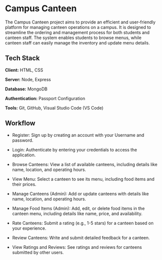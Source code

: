 
# Campus Canteen

The Campus Canteen project aims to provide an efficient and user-friendly platform for managing canteen operations on a campus. It is designed to streamline the ordering and management process for both students 
and canteen staff. The system enables students to browse menus, while canteen staff can easily manage the inventory and update menu details.


## Tech Stack

**Client:** HTML, CSS

**Server:** Node, Express

**Database:** MongoDB

**Authentication:** Passport Configuration

**Tools:** Git, GitHub, Visual Studio Code (VS Code)


## Workflow

- Register: Sign up by creating an account with your Username and password.

- Login: Authenticate by entering your credentials to access the application.

- Browse Canteens: View a list of available canteens, including details like name, location, and operating hours.

- View Menu: Select a canteen to see its menu, including food items and their prices.

- Manage Canteens (Admin): Add or update canteens with details like name, location, and operating hours.

- Manage Food Items (Admin): Add, edit, or delete food items in the canteen menu, including details like name, price, and availability.

- Rate Canteens: Submit a rating (e.g., 1-5 stars) for a canteen based on your experience.

- Review Canteens: Write and submit detailed feedback for a canteen.

- View Ratings and Reviews: See ratings and reviews for canteens submitted by other users.






